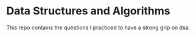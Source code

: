 # Data Structures and Algorithms


This repo contains the questions I practiced to have a strong grip on dsa.
